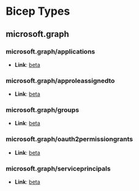 # Bicep Types
## microsoft.graph
### microsoft.graph/applications
* **Link**: [beta](microsoftgraph/microsoft.graph/beta/types.md#resource-microsoftgraphapplicationsbeta)

### microsoft.graph/approleassignedto
* **Link**: [beta](microsoftgraph/microsoft.graph/beta/types.md#resource-microsoftgraphapproleassignedtobeta)

### microsoft.graph/groups
* **Link**: [beta](microsoftgraph/microsoft.graph/beta/types.md#resource-microsoftgraphgroupsbeta)

### microsoft.graph/oauth2permissiongrants
* **Link**: [beta](microsoftgraph/microsoft.graph/beta/types.md#resource-microsoftgraphoauth2permissiongrantsbeta)

### microsoft.graph/serviceprincipals
* **Link**: [beta](microsoftgraph/microsoft.graph/beta/types.md#resource-microsoftgraphserviceprincipalsbeta)

